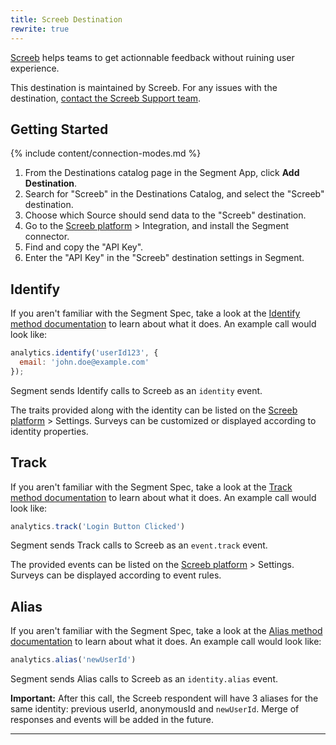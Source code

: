 ```yaml
---
title: Screeb Destination
rewrite: true
---
```


[Screeb](https://screeb.app/?utm_source=segmentio&utm_medium=docs&utm_campaign=partners) helps teams to get actionnable feedback without ruining user experience.

This destination is maintained by Screeb. For any issues with the destination, [contact the Screeb Support team](mailto:support@screeb.app).

## Getting Started

{% include content/connection-modes.md %} 

1. From the Destinations catalog page in the Segment App, click **Add Destination**.
2. Search for "Screeb" in the Destinations Catalog, and select the "Screeb" destination.
3. Choose which Source should send data to the "Screeb" destination.
4. Go to the [Screeb platform](https://admin.screeb.app/) > Integration, and install the Segment connector.
5. Find and copy the "API Key".
6. Enter the "API Key" in the "Screeb" destination settings in Segment.

## Identify

If you aren't familiar with the Segment Spec, take a look at the [Identify method documentation](/docs/connections/spec/identify/) to learn about what it does. An example call would look like:

```js
analytics.identify('userId123', {
  email: 'john.doe@example.com'
});
```

Segment sends Identify calls to Screeb as an `identity` event.

The traits provided along with the identity can be listed on the [Screeb platform](https://admin.screeb.app/) > Settings. Surveys can be customized or displayed according to identity properties.


## Track

If you aren't familiar with the Segment Spec, take a look at the [Track method documentation](/docs/connections/spec/track/) to learn about what it does. An example call would look like:

```js
analytics.track('Login Button Clicked')
```

Segment sends Track calls to Screeb as an `event.track` event.

The provided events can be listed on the [Screeb platform](https://admin.screeb.app/) > Settings. Surveys can be displayed according to event rules.

## Alias

If you aren't familiar with the Segment Spec, take a look at the [Alias method documentation](/docs/connections/spec/alias/) to learn about what it does. An example call would look like:

```js
analytics.alias('newUserId')
```

Segment sends Alias calls to Screeb as an `identity.alias` event.

**Important:** After this call, the Screeb respondent will have 3 aliases for the same identity: previous userId, anonymousId and `newUserId`. Merge of responses and events will be added in the future.

---
